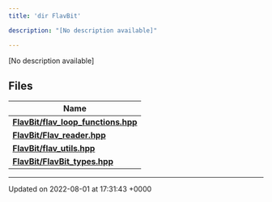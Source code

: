```yaml
---
title: 'dir FlavBit'

description: "[No description available]"

---
```







[No description available]

## Files

| Name           |
| -------------- |
| **[FlavBit/flav_loop_functions.hpp](/documentation/code/darkbit_developmentfiles/flav__loop__functions_8hpp/#file-flav-loop-functions.hpp)**  |
| **[FlavBit/Flav_reader.hpp](/documentation/code/darkbit_developmentfiles/flav__reader_8hpp/#file-flav-reader.hpp)**  |
| **[FlavBit/flav_utils.hpp](/documentation/code/darkbit_developmentfiles/flav__utils_8hpp/#file-flav-utils.hpp)**  |
| **[FlavBit/FlavBit_types.hpp](/documentation/code/darkbit_developmentfiles/flavbit__types_8hpp/#file-flavbit-types.hpp)**  |






-------------------------------

Updated on 2022-08-01 at 17:31:43 +0000

